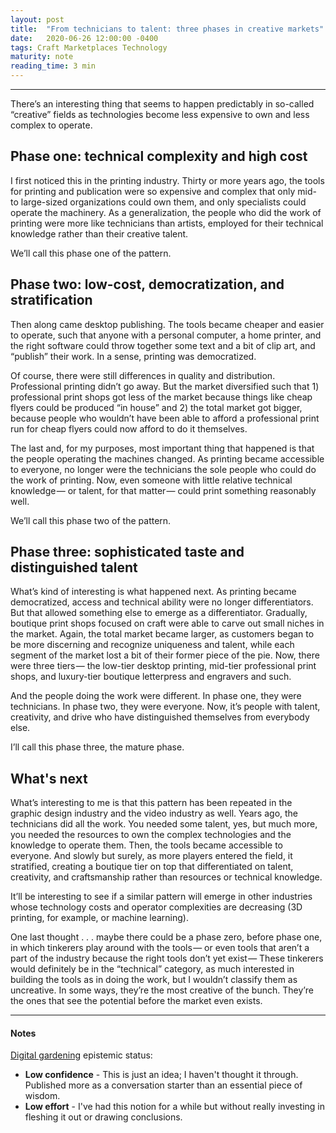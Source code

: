 ```yaml
---
layout: post
title:  "From technicians to talent: three phases in creative markets"
date:   2020-06-26 12:00:00 -0400
tags: Craft Marketplaces Technology
maturity: note
reading_time: 3 min
---
```


---

<p class="dropCap">There’s an interesting thing that seems to happen predictably in so-called “creative” fields as technologies become less expensive to own and less complex to operate.</p>

## Phase one: technical complexity and high cost

I first noticed this in the printing industry. Thirty or more years ago, the tools for printing and publication were so expensive and complex that only mid- to large-sized organizations could own them, and only specialists could operate the machinery. As a generalization, the people who did the work of printing were more like technicians than artists, employed for their technical knowledge rather than their creative talent.

We’ll call this phase one of the pattern.

## Phase two: low-cost, democratization, and stratification

Then along came desktop publishing. The tools became cheaper and easier to operate, such that anyone with a personal computer, a home printer, and the right software could throw together some text and a bit of clip art, and “publish” their work. In a sense, printing was democratized.

Of course, there were still differences in quality and distribution. Professional printing didn’t go away. But the market diversified such that 1) professional print shops got less of the market because things like cheap flyers could be produced “in house” and 2) the total market got bigger, because people who wouldn’t have been able to afford a professional print run for cheap flyers could now afford to do it themselves.

The last and, for my purposes, most important thing that happened is that the people operating the machines changed. As printing became accessible to everyone, no longer were the technicians the sole people who could do the work of printing. Now, even someone with little relative technical knowledge — or talent, for that matter — could print something reasonably well.

We’ll call this phase two of the pattern.

## Phase three: sophisticated taste and distinguished talent

What’s kind of interesting is what happened next. As printing became democratized, access and technical ability were no longer differentiators. But that allowed something else to emerge as a differentiator. Gradually, boutique print shops focused on craft were able to carve out small niches in the market. Again, the total market became larger, as customers began to be more discerning and recognize uniqueness and talent, while each segment of the market lost a bit of their former piece of the pie. Now, there were three tiers — the low-tier desktop printing, mid-tier professional print shops, and luxury-tier boutique letterpress and engravers and such.

And the people doing the work were different. In phase one, they were technicians. In phase two, they were everyone. Now, it’s people with talent, creativity, and drive who have distinguished themselves from everybody else.

I’ll call this phase three, the mature phase.

## What's next

What’s interesting to me is that this pattern has been repeated in the graphic design industry and the video industry as well. Years ago, the technicians did all the work. You needed some talent, yes, but much more, you needed the resources to own the complex technologies and the knowledge to operate them. Then, the tools became accessible to everyone. And slowly but surely, as more players entered the field, it stratified, creating a boutique tier on top that differentiated on talent, creativity, and craftsmanship rather than resources or technical knowledge.

It’ll be interesting to see if a similar pattern will emerge in other industries whose technology costs and operator complexities are decreasing (3D printing, for example, or machine learning).

One last thought . . . maybe there could be a phase zero, before phase one, in which tinkerers play around with the tools — or even tools that aren’t a part of the industry because the right tools don’t yet exist — These tinkerers would definitely be in the “technical” category, as much interested in building the tools as in doing the work, but I wouldn’t classify them as uncreative. In some ways, they’re the most creative of the bunch. They’re the ones that see the potential before the market even exists.

---

#### Notes

[Digital gardening](https://maggieappleton.com/garden-history) epistemic status:

- <strong>Low confidence</strong> - This is just an idea; I haven't thought it through. Published more as a conversation starter than an essential piece of wisdom.
- <strong>Low effort</strong> - I've had this notion for a while but without really investing in fleshing it out or drawing conclusions.
